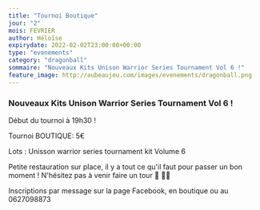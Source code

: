 ```yaml
---
title: "Tournoi Boutique"
jour: "2"
mois: FEVRIER
author: Héloïse
expirydate: 2022-02-02T23:00:00+00:00
type: "evenements"
category: "dragonball"
sommaire: "Nouveaux Kits Unison Warrior Series Tournament Vol 6 !"
feature_image: http://aubeaujeu.com/images/evenements/dragonball.png
---
```

### Nouveaux Kits Unison Warrior Series Tournament Vol 6 !

Début du tournoi à 19h30 !

Tournoi BOUTIQUE: 5€

Lots : Unisson warrior series tournament kit Volume 6


Petite restauration sur place, il y a tout ce qu'il faut pour passer un bon moment ! N'hésitez pas à venir faire un tour 🥪 🥤🍿


Inscriptions par message sur la page Facebook, en boutique ou au 0627098873
